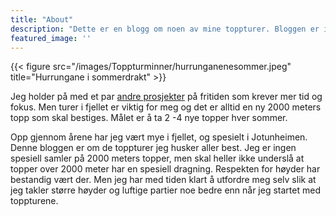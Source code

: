 ```yaml
---
title: "About"
description: "Dette er en blogg om noen av mine toppturer. Bloggen er ikke spesielt aktivt og de siste årene er det kun blogget om et par turer. Om det blir blogget noen flere turer er usikkert, det vil tiden vise."
featured_image: ''
---
```

{{< figure src="/images/Toppturminner/hurrunganenesommer.jpeg" title="Hurrungane i sommerdrakt" >}}

Jeg holder på med et par [andre prosjekter](https://github.com/RsyncOSX) på fritiden som krever mer tid og fokus. Men turer i fjellet er viktig for meg og det er alltid en ny 2000 meters topp som skal bestiges. Målet er å ta 2 -4 nye topper hver sommer.

Opp gjennom årene har jeg vært mye i fjellet, og spesielt i Jotunheimen. Denne bloggen er om de toppturer jeg husker aller best. Jeg er ingen spesiell samler på 2000 meters topper, men skal heller ikke underslå at topper over 2000 meter har en spesiell dragning. Respekten for høyder har bestandig vært der. Men jeg har med tiden klart å utfordre meg selv slik at jeg takler større høyder og luftige partier noe bedre enn når jeg startet med toppturene.
